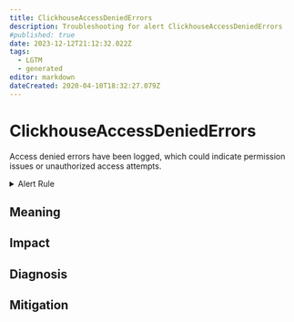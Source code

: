 ```yaml
---
title: ClickhouseAccessDeniedErrors
description: Troubleshooting for alert ClickhouseAccessDeniedErrors
#published: true
date: 2023-12-12T21:12:32.022Z
tags: 
  - LGTM
  - generated
editor: markdown
dateCreated: 2020-04-10T18:32:27.079Z
---
```


# ClickhouseAccessDeniedErrors

Access denied errors have been logged, which could indicate permission issues or unauthorized access attempts.

<details>
  <summary>Alert Rule</summary>

{{% rule "clickhouse/clickhouse-internal.yml" "ClickhouseAccessDeniedErrors" %}}

{{% comment %}}

```yaml
alert: ClickhouseAccessDeniedErrors
expr: increase(ClickHouseErrorMetric_RESOURCE_ACCESS_DENIED[5m]) > 0
for: 0m
labels:
    severity: info
annotations:
    summary: ClickHouse Access Denied Errors (instance {{ $labels.instance }})
    description: |-
        Access denied errors have been logged, which could indicate permission issues or unauthorized access attempts.
          VALUE = {{ $value }}
          LABELS = {{ $labels }}
    runbook: https://github.com/srerun/prometheus-alerts/blob/main/content/runbooks/clickhouse-internal/ClickhouseAccessDeniedErrors.md

```

{{% /comment %}}

</details>


## Meaning
[//]: # "Short paragraph that explains what the alert means"


## Impact
[//]: # "What could / will happen if the alert is not addressed"



## Diagnosis
[//]: # "Steps to take to identify the cause of the problem"



## Mitigation
[//]: # "The steps necessary to resolve the alert"
